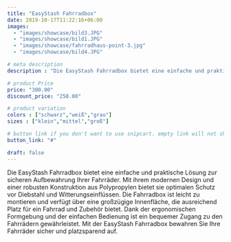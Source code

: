 ```yaml
---
title: "EasyStash Fahrradbox"
date: 2019-10-17T11:22:16+06:00
images:
  - "images/showcase/bild3.JPG"
  - "images/showcase/bild1.JPG"
  - "images/showcase/fahrradhaus-point-3.jpg"
  - "images/showcase/bild4.JPG"

# meta description
description : "Die EasyStash Fahrradbox bietet eine einfache und praktische Lösung zur sicheren Aufbewahrung Ihrer Fahrräder. Mit ihrem modernen Design und einer robusten Konstruktion aus Polypropylen bietet sie optimalen Schutz vor Diebstahl und Witterungseinflüssen. Die Fahrradbox ist leicht zu montieren und verfügt über eine großzügige Innenfläche, die ausreichend Platz für ein Fahrrad und Zubehör bietet. Dank der ergonomischen Formgebung und der einfachen Bedienung ist ein bequemer Zugang zu den Fahrrädern gewährleistet. Mit der EasyStash Fahrradbox bewahren Sie Ihre Fahrräder sicher und platzsparend auf."

# product Price
price: "300.00"
discount_price: "250.00"

# product variation
colors : ["schwarz","weiß","grau"]
sizes : ["klein","mittel","groß"]

# button link if you don't want to use snipcart. empty link will not show button
button_link: "#"

draft: false
---
```

Die EasyStash Fahrradbox bietet eine einfache und praktische Lösung zur sicheren Aufbewahrung Ihrer Fahrräder. Mit ihrem modernen Design und einer robusten Konstruktion aus Polypropylen bietet sie optimalen Schutz vor Diebstahl und Witterungseinflüssen. Die Fahrradbox ist leicht zu montieren und verfügt über eine großzügige Innenfläche, die ausreichend Platz für ein Fahrrad und Zubehör bietet. Dank der ergonomischen Formgebung und der einfachen Bedienung ist ein bequemer Zugang zu den Fahrrädern gewährleistet. Mit der EasyStash Fahrradbox bewahren Sie Ihre Fahrräder sicher und platzsparend auf.
